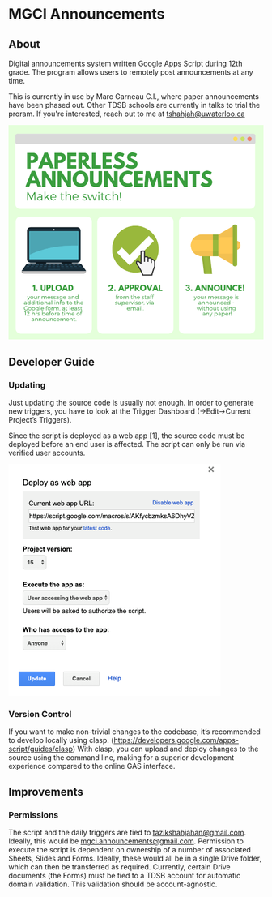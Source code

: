 # MGCI Announcements

## About 
Digital announcements system written Google Apps Script during 12th grade. The program allows users to remotely post announcements at any time.

This is currently in use by Marc Garneau C.I., where paper announcements have been phased out. Other TDSB schools are currently in talks to trial the proram. If you're interested, reach out to me at tshahjah@uwaterloo.ca

![Hype poster. Creds: Probably Hannah Nie](/images/branding.png)

## Developer Guide

### Updating
Just updating the source code is usually not enough. In order to generate new triggers, you have to look at the Trigger Dashboard (->Edit->Current Project’s Triggers).

Since the script is deployed as a web app [1], the source code must be deployed before an end user is affected. The script can only be run via verified user accounts.

![Fig 1: Deployment configuration](/images/deployment.png)



### Version Control
If you want to make non-trivial changes to the codebase, it’s recommended to develop locally using clasp. (https://developers.google.com/apps-script/guides/clasp) With clasp, you can upload and deploy changes to the source using the command line, making for a superior development experience compared to the online GAS interface. 

## Improvements

### Permissions
The script and the daily triggers are tied to tazikshahjahan@gmail.com. Ideally, this would be mgci.announcements@gmail.com. Permission to execute the script is dependent on ownership of a number of associated Sheets, Slides and Forms. Ideally, these would all be in a single Drive folder, which can then be transferred as required. Currently, certain Drive documents (the Forms) must be tied to a TDSB account for automatic domain validation. This validation should be account-agnostic.
